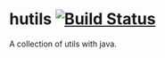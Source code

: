 # hutils [![Build Status](https://travis-ci.org/mstao/hutils.svg?branch=master)](https://travis-ci.org/mstao/hutils)
A collection of utils with java.